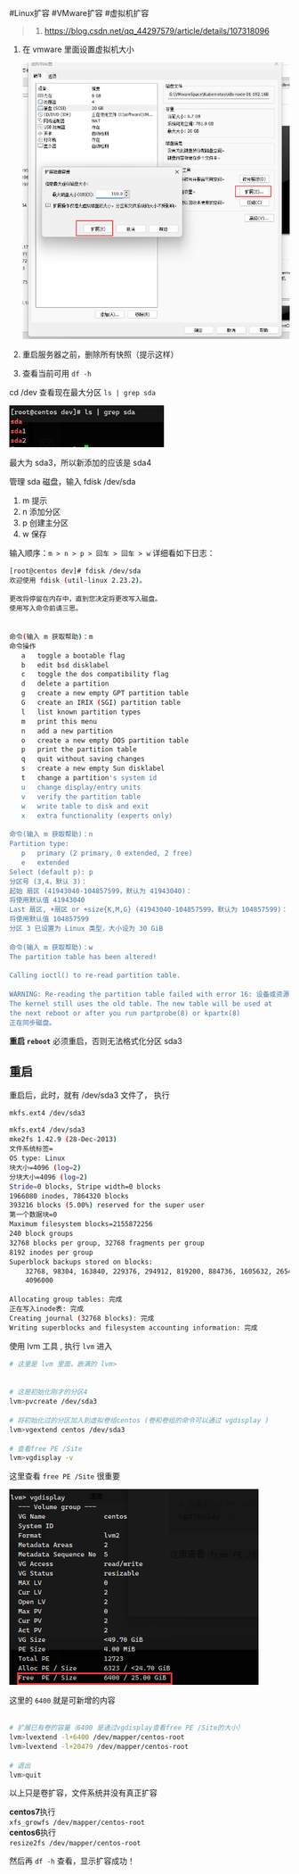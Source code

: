 #Linux扩容 #VMware扩容 #虚拟机扩容

> 1. https://blog.csdn.net/qq_44297579/article/details/107318096

1. 在 vmware 里面设置虚拟机大小

   ![image-20250105154840168](images/VMware扩容/image-20250105154840168.png)

   

2. 重启服务器之前，删除所有快照（提示这样）

3. 查看当前可用 `df -h`


cd /dev 查看现在最大分区 `ls | grep sda`

![](./images/Pasted%20image%2020240630231207.png)

最大为 sda3，所以新添加的应该是 sda4

管理 sda 磁盘，输入 fdisk /dev/sda

1. m 提示
2. n 添加分区
3. p 创建主分区
4. w 保存

输入顺序：`m > n > p > 回车 > 回车 > w`
详细看如下日志：

```sh
[root@centos dev]# fdisk /dev/sda
欢迎使用 fdisk (util-linux 2.23.2)。

更改将停留在内存中，直到您决定将更改写入磁盘。
使用写入命令前请三思。


命令(输入 m 获取帮助)：m
命令操作
   a   toggle a bootable flag
   b   edit bsd disklabel
   c   toggle the dos compatibility flag
   d   delete a partition
   g   create a new empty GPT partition table
   G   create an IRIX (SGI) partition table
   l   list known partition types
   m   print this menu
   n   add a new partition
   o   create a new empty DOS partition table
   p   print the partition table
   q   quit without saving changes
   s   create a new empty Sun disklabel
   t   change a partition's system id
   u   change display/entry units
   v   verify the partition table
   w   write table to disk and exit
   x   extra functionality (experts only)

命令(输入 m 获取帮助)：n
Partition type:
   p   primary (2 primary, 0 extended, 2 free)
   e   extended
Select (default p): p
分区号 (3,4，默认 3)：
起始 扇区 (41943040-104857599，默认为 41943040)：
将使用默认值 41943040
Last 扇区, +扇区 or +size{K,M,G} (41943040-104857599，默认为 104857599)：
将使用默认值 104857599
分区 3 已设置为 Linux 类型，大小设为 30 GiB

命令(输入 m 获取帮助)：w
The partition table has been altered!

Calling ioctl() to re-read partition table.

WARNING: Re-reading the partition table failed with error 16: 设备或资源忙.
The kernel still uses the old table. The new table will be used at
the next reboot or after you run partprobe(8) or kpartx(8)
正在同步磁盘。
```

**重启 `reboot`**  必须重启，否则无法格式化分区 sda3

## 重启

重启后，此时，就有 /dev/sda3 文件了， 执行 

```sh
mkfs.ext4 /dev/sda3
```

```sh
mkfs.ext4 /dev/sda3
mke2fs 1.42.9 (28-Dec-2013)
文件系统标签=
OS type: Linux
块大小=4096 (log=2)
分块大小=4096 (log=2)
Stride=0 blocks, Stripe width=0 blocks
1966080 inodes, 7864320 blocks
393216 blocks (5.00%) reserved for the super user
第一个数据块=0
Maximum filesystem blocks=2155872256
240 block groups
32768 blocks per group, 32768 fragments per group
8192 inodes per group
Superblock backups stored on blocks: 
	32768, 98304, 163840, 229376, 294912, 819200, 884736, 1605632, 2654208, 
	4096000

Allocating group tables: 完成                            
正在写入inode表: 完成                            
Creating journal (32768 blocks): 完成
Writing superblocks and filesystem accounting information: 完成   

```

使用 lvm 工具 , 执行 `lvm` 进入

```sh
# 这里是 lvm 里面，嵌满的 lvm>


# 这是初始化刚才的分区4
lvm>pvcreate /dev/sda3 

# 将初始化过的分区加入到虚拟卷组centos (卷和卷组的命令可以通过 vgdisplay )
lvm>vgextend centos /dev/sda3

# 查看free PE /Site
lvm>vgdisplay -v
```

这里查看 `free PE /Site` 很重要

![](./images/Pasted%20image%2020240630232527.png)

这里的 `6400` 就是可新增的内容

```sh

# 扩展已有卷的容量（6400 是通过vgdisplay查看free PE /Site的大小）
lvm>lvextend -l+6400 /dev/mapper/centos-root
lvm>lvextend -l+20479 /dev/mapper/centos-root

# 退出
lvm>quit
```

以上只是卷扩容，文件系统并没有真正扩容

**centos7**执行  
`xfs_growfs /dev/mapper/centos-root`  
**centos6**执行  
`resize2fs /dev/mapper/centos-root`

然后再 `df -h` 查看，显示扩容成功！